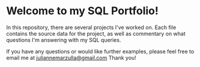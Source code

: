 # Welcome to my SQL Portfolio!
In this repository, there are several projects I've worked on. Each file contains the source data for the project, as well as commentary on what questions I'm answering with my SQL queries. 

If you have any questions or would like further examples, please feel free to email me at juliannemarzulla@gmail.com Thank you!
